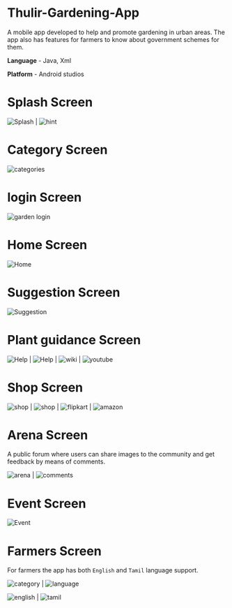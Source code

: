 # Thulir-Gardening-App

A mobile app developed to help and promote gardening in urban areas. The app also has features for farmers to know about government schemes for them.

**Language** - Java, Xml

**Platform** - Android studios

# Splash Screen

![Splash](/imgs/splash.jpg) | ![hint](/imgs/hint.jpg)

# Category Screen

![categories](/imgs/cat.jpg)

# login Screen

![garden login](/imgs/login.jpg)

# Home Screen

![Home](/imgs/home.jpg)

# Suggestion Screen

![Suggestion](/imgs/sugg.jpg)

# Plant guidance Screen

![Help](/imgs/help.jpg) | ![Help](/imgs/help_1.jpg) | ![wiki](/imgs/wiki.jpg) | ![youtube](/imgs/you.jpg)

# Shop Screen

![shop](/imgs/shop.jpg) | ![shop](/imgs/shop_1.jpg) | ![flipkart](/imgs/flip.jpg) | ![amazon](/imgs/ama.jpg)

# Arena Screen

A public forum where users can share images to the community and get feedback by means of comments.

![arena](/imgs/arena.jpg) | ![comments](/imgs/com.jpg)

# Event Screen

![Event](/imgs/event.jpg)

# Farmers Screen

For farmers the app has both `English` and `Tamil` language support.

![category](/imgs/cat.jpg) | ![language](/imgs/lang.jpg) 

![english](/imgs/eng.jpg) | ![tamil](/imgs/tamil.jpg)
